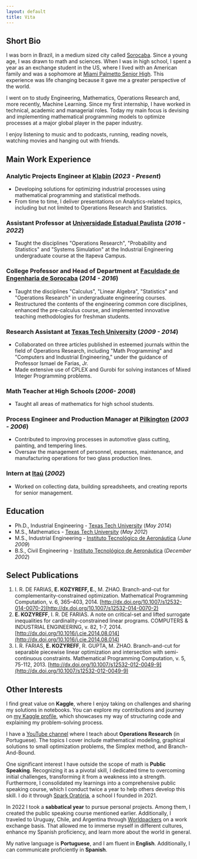 ```yaml
---
layout: default
title: Vita
---
```


## Short Bio

I was born in Brazil, in a medium sized city called [Sorocaba](https://maps.app.goo.gl/Dd62pGTmhWDNdz2i6). Since a young age, I was drawn to math and sciences. When I was in high school, I spent a year as an exchange student in the US, where I lived with an American family and was a sophomore at [Miami Palmetto Senior High](https://www.palmettopanthers.org/). This experience was life changing because it gave me a greater perspective of the world.

I went on to study Engineering, Mathematics, Operations Research and, more recently, Machine Learning. Since my first internship, I have worked in technical, academic and managerial roles. Today my main focus is devising and implementing mathematical programming models to optimize processes at a major global player in the paper industry.

I enjoy listening to music and to podcasts, running, reading novels, watching movies and hanging out with friends.

## Main Work Experience

### Analytic Projects Engineer at [Klabin](https://klabin.com.br/) (_2023 - Present_)
- Developing solutions for optimizing industrial processes using mathematical programming and statistical methods.
- From time to time, I deliver presentations on Analytics-related topics, including but not limited to Operations Research and Statistics.

### Assistant Professor at [Universidade Estadual Paulista](https://www.unesp.br/) (_2016 - 2022_)
- Taught the disciplines "Operations Research", "Probability and Statistics" and "Systems Simulation" at the Industrial Engineering undergraduate course at the Itapeva Campus.

### College Professor and Head of Department at [Faculdade de Engenharia de Sorocaba](https://facens.br/) (_2014 - 2016_)
- Taught the disciplines "Calculus", "Linear Algebra", "Statistics" and "Operations Research" in undergraduate engineering courses.
- Restructured the contents of the engineering common core disciplines, enhanced the pre-calculus course, and implemented innovative teaching methodologies for freshman students.

### Research Assistant at [Texas Tech University](https://www.ttu.edu/) (_2009 - 2014_)
- Collaborated on three articles published in esteemed journals within the field of Operations Research, including "Math Programming" and "Computers and Industrial Engineering," under the guidance of Professor Ismael de Farias, Jr.
- Made extensive use of CPLEX and Gurobi for solving instances of Mixed Integer Programming problems.

### Math Teacher at High Schools (_2006- 2008_)
- Taught all areas of mathematics for high school students.

### Process Engineer and Production Manager at [Pilkington](https://www.pilkington.com/) (_2003 - 2006_)
- Contributed to improving processes in automotive glass cutting, painting, and tempering lines.
- Oversaw the management of personnel, expenses, maintenance, and manufacturing operations for two glass production lines.

### Intern at [Itaú](https://www.itau.com.br/) (_2002_)
- Worked on collecting data, building spreadsheets, and creating reports for senior management.

## Education

- Ph.D., Industrial Engineering - [Texas Tech University](https://www.ttu.edu/) (_May 2014_)
- M.S., Mathematics	- [Texas Tech University](https://www.ttu.edu/) (_May 2012_)
- M.S., Industrial Engineering - [Instituto Tecnológico de Aeronáutica](http://www.ita.br/) (_June 2009_)
- B.S., Civil Engineering - [Instituto Tecnológico de Aeronáutica](http://www.ita.br/) (_December 2002_)


## Select Publications

1. I. R. DE FARIAS, **E. KOZYREFF, E.**, M. ZHAO. Branch-and-cut for complementarity-constrained optimization. Mathematical Programming Computation, v. 6, 365–403, 2014. [http://dx.doi.org/10.1007/s12532-014-0070-2](http://dx.doi.org/10.1007/s12532-014-0070-2)
2. **E. KOZYREFF**, I. R. DE FARIAS. A note on critical-set and lifted surrogate inequalities for cardinality-constrained linear programs. COMPUTERS & INDUSTRIAL ENGINEERING, v. 82, 1-7, 2014. [http://dx.doi.org/10.1016/j.cie.2014.08.014](http://dx.doi.org/10.1016/j.cie.2014.08.014)
3. I. R. FARIAS, **E. KOZYREFF**, R. GUPTA, M. ZHAO. Branch-and-cut for separable piecewise linear optimization and intersection with semi-continuous constraints. Mathematical Programming Computation, v. 5, 75-112, 2013. [http://dx.doi.org/10.1007/s12532-012-0049-9](http://dx.doi.org/10.1007/s12532-012-0049-9)


## Other Interests

I find great value on **Kaggle**, where I enjoy taking on challenges and sharing my solutions in notebooks. You can explore my contributions and journey on [my Kaggle profile](https://www.kaggle.com/ekozyreff), which showcases my way of structuring code and explaining my problem-solving process.

I have a [YouTube channel](https://www.youtube.com/c/professorernee) where I teach about **Operations Research** (in Portuguese). The topics I cover include mathematical modeling, graphical solutions to small optimization problems, the Simplex method, and Branch-And-Bound.

One significant interest I have outside the scope of math is **Public Speaking**. Recognizing it as a pivotal skill, I dedicated time to overcoming initial challenges, transforming it from a weakness into a strength. Furthermore, I consolidated my learnings into a comprehensive public speaking course, which I conduct twice a year to help others develop this skill. I do it through [Spark Oratória](https://www.sparkoratoria.com/), a school I founded in 2021.

In 2022 I took a **sabbatical year** to pursue personal projects. Among them, I created the public speaking course mentioned earlier. Additionally, I traveled to Uruguay, Chile, and Argentina through [Worldpackers](https://www.worldpackers.com/) on a work exchange basis. That allowed me to immerse myself in different cultures, enhance my Spanish proficiency, and learn more about the world in general.

My native language is **Portuguese**, and I am fluent in **English**. Additionally, I can communicate proficiently in **Spanish**.
